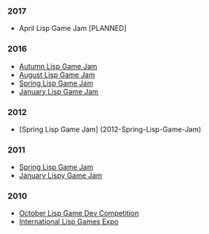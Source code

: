 ### 2017
* April Lisp Game Jam [PLANNED]

### 2016
* [Autumn Lisp Game Jam](https://itch.io/jam/autumn-2016-lisp-game-jam)
* [August Lisp Game Jam](https://itch.io/jam/august-2016-lisp-game-jam)
* [Spring Lisp Game Jam](https://itch.io/jam/spring-2016-lisp-game-jam)
* [January Lisp Game Jam](https://itch.io/jam/january-2016-lisp-game-jam)

### 2012
* [Spring Lisp Game Jam] (2012-Spring-Lisp-Game-Jam)

### 2011
* [Spring Lisp Game Jam](2011-Spring-Lisp-Game-Jam)
* [January Lispy Game Jam](2011-January-Lispy-Game-Jam)

### 2010
* [October Lisp Game Dev Competition](2010-October-Lisp-Game-Dev-Competition)
* [International Lisp Games Expo](ILGE2010)
